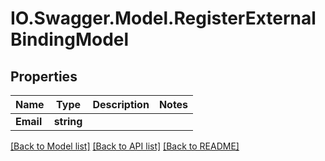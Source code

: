 # IO.Swagger.Model.RegisterExternalBindingModel
## Properties

Name | Type | Description | Notes
------------ | ------------- | ------------- | -------------
**Email** | **string** |  | 

[[Back to Model list]](../README.md#documentation-for-models) [[Back to API list]](../README.md#documentation-for-api-endpoints) [[Back to README]](../README.md)


